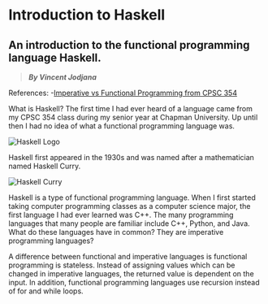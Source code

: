 # Introduction to Haskell
## An introduction to the functional programming language Haskell.
> __*By Vincent Jodjana*__

References:
-[Imperative vs Functional Programming from CPSC 354](https://hackmd.io/@alexhkurz/SJKWvna6U)

What is Haskell? The first time I had ever heard of a language came from my CPSC 354 class during my
senior year at Chapman University. Up until then I had no idea of what a functional programming language
was.

![Haskell Logo](https://en.wikipedia.org/wiki/Haskell_(programming_language)#/media/File:Logo_of_the_Haskell_programming_language.svg)

Haskell first appeared in the 1930s and was named after a mathematician named Haskell Curry.

![Haskell Curry](https://en.wikipedia.org/wiki/Haskell_Curry#/media/File:HaskellBCurry.jpg)

Haskell is a type of functional programming language. When I first started taking computer programming 
classes as a computer science major, the first language I had ever learned was C++. The many programming
languages that many people are familiar include C++, Python, and Java. What do these languages have in 
common? They are imperative programming languages? 

A difference between functional and imperative languages is functional programming is stateless. Instead
of assigning values which can be changed in imperative languages, the returned value is dependent on the
input. In addition, functional programming languages use recursion instead of for and while loops. 


